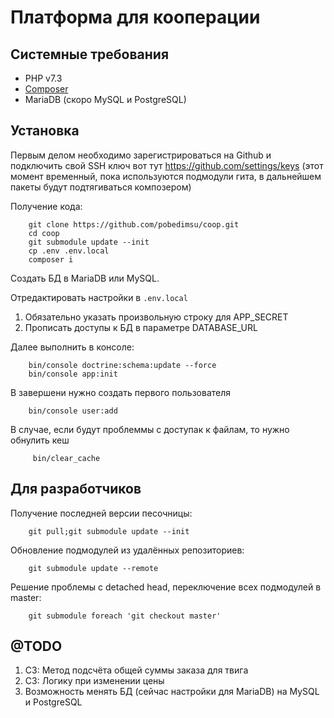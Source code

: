 Платформа для кооперации
========================

Системные требования
--------------------

* PHP v7.3
* [Composer](https://getcomposer.org/)
* MariaDB (скоро MySQL и PostgreSQL)

Установка
---------

Первым делом необходимо зарегистрироваться на Github и подключить свой SSH ключ вот тут https://github.com/settings/keys (этот момент временный, пока используются подмодули гита, в дальнейшем пакеты будут подтягиваться композером) 

Получение кода:
```
    git clone https://github.com/pobedimsu/coop.git
    cd coop
    git submodule update --init
    cp .env .env.local
    composer i
```

Создать БД в MariaDB или MySQL.

Отредактировать настройки в ```.env.local```

1. Обязательно указать произвольную строку для APP_SECRET
2. Прописать доступы к БД в параметре DATABASE_URL 

Далее выполнить в консоле:
```    
    bin/console doctrine:schema:update --force
    bin/console app:init
```

В завершени нужно создать первого пользователя
```    
    bin/console user:add
```

В случае, если будут проблеммы с доступак к файлам, то нужно обнулить кеш
```    
     bin/clear_cache
```


Для разработчиков
-----------------

Получение последней версии песочницы:
```
    git pull;git submodule update --init
``` 

Обновление подмодулей из удалённых репозиториев:
```
    git submodule update --remote
``` 

Решение проблемы с detached head, переключение всех подмодулей в master:
```
    git submodule foreach 'git checkout master'
``` 


@TODO
-----

1. СЗ: Метод подсчёта общей суммы заказа для твига
2. СЗ: Логику при изменении цены
3. Возможность менять БД (сейчас настройки для MariaDB) на MySQL и PostgreSQL
